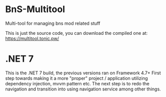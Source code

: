 # BnS-Multitool
Multi-tool for managing bns mod related stuff

This is just the source code, you can download the compiled one at: https://multitool.tonic.pw/

# .NET 7
This is the .NET 7 build, the previous versions ran on Framework 4.7+
First step towards making it a more "proper" project / application utilizing dependency injection, mvvm pattern etc. The next step is to redo the navigation and transition into using navigation service among other things.